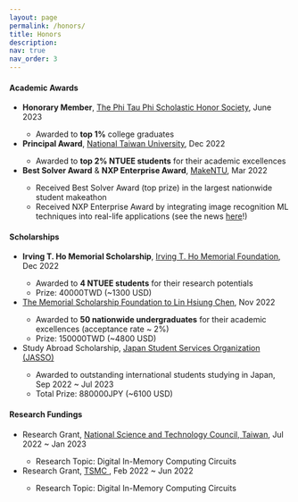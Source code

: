 ```yaml
---
layout: page
permalink: /honors/
title: Honors
description: 
nav: true
nav_order: 3
---
```


<h4>Academic Awards</h4>
<ul>
  <li><strong>Honorary Member</strong>, <a href="http://www.phitauphi.org.tw/">The Phi Tau Phi Scholastic Honor Society</a>, June 2023</li>
    <ul>
        <li> Awarded to <strong>top 1%</strong> college graduates </li>
    </ul>
  <li><strong>Principal Award</strong>, <a href="https://www.aca.ntu.edu.tw/WebUPD/aca/UAADRules/%E8%87%BA%E5%A4%A7%E6%A0%A1%E9%95%B7%E7%8D%8E%E8%A8%AD%E7%BD%AE%E8%BE%A6%E6%B3%95.pdf"> National Taiwan University</a>, Dec 2022</li>
    <ul>
        <li> Awarded to <strong>top 2% NTUEE students</strong> for their academic excellences</li>
    </ul>
  <li><strong>Best Solver Award</strong> & <strong>NXP Enterprise Award</strong>, <a href="https://make.ntuee.org/">MakeNTU</a>, Mar 2022</li>
    <ul>
        <li> Received Best Solver Award (top prize) in the largest nationwide student makeathon </li>
        <li> Received NXP Enterprise Award by integrating image recognition ML techniques into real-life applications (see the news <a href="http://www.twiota.org/eventDetails.aspx?id=00076b6c-1415-467e-9319-1ea128b274f8">here</a>!) </li>
    </ul>
    
</ul>


<h4>Scholarships</h4>
<ul>
    <li><strong>Irving T. Ho Memorial Scholarship</strong>, <a href="https://irvingthofoundation.github.io/index.php.htm">Irving T. Ho Memorial Foundation</a>, Dec 2022</li>
        <ul>
            <li> Awarded to <strong>4 NTUEE students</strong> for their research potentials</li>
            <li> Prize: 40000TWD (~1300 USD) </li>
        </ul>
    <li><a href="http://www.ta-yung.com.tw/">The Memorial Scholarship Foundation to Lin Hsiung Chen</a>, Nov 2022</li>
        <ul>
            <li> Awarded to <strong>50 nationwide undergraduates</strong> for their academic excellences (acceptance rate ~ 2%)</li>
            <li> Prize: 150000TWD (~4800 USD) </li>
        </ul>
    <li>Study Abroad Scholarship, <a href="https://www.jasso.go.jp/en/ryugaku/scholarship_j/ukeire.html">Japan Student Services Organization (JASSO)</a> </li>
        <ul>
            <li> Awarded to outstanding international students studying in Japan, Sep 2022 ~ Jul 2023</li>
            <li> Total Prize: 880000JPY (~6100 USD) </li>
        </ul>
</ul>

<h4> Research Fundings </h4>
<ul>
    <li> Research Grant, <a href="https://www.nstc.gov.tw/">National Science and Technology Council, Taiwan</a>, Jul 2022 ~ Jan 2023</li>
        <ul>
            <li> Research Topic: Digital In-Memory Computing Circuits</li>
        </ul>
    <li> Research Grant, <a href="https://www.tsmc.com/english">TSMC </a>, Feb 2022 ~ Jun 2022</li>
        <ul>
            <li> Research Topic: Digital In-Memory Computing Circuits</li>
        </ul>
</ul>
